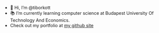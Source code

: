 - 👋 Hi, I’m @tiborkott
- 📚 I’m currently learning computer science at Budapest University Of Technology And Economics.
- Check out my portfolio at [my github site](https://tiborkott.github.io/portfolio/)

<!---
tiborkott/tiborkott is a ✨ special ✨ repository because its `README.md` (this file) appears on your GitHub profile.
You can click the Preview link to take a look at your changes.
--->
